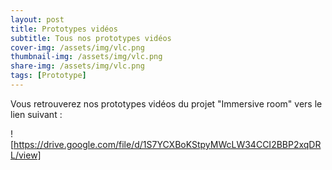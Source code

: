 ```yaml
---
layout: post
title: Prototypes vidéos
subtitle: Tous nos prototypes vidéos
cover-img: /assets/img/vlc.png
thumbnail-img: /assets/img/vlc.png
share-img: /assets/img/vlc.png
tags: [Prototype]
---
```



Vous retrouverez nos prototypes vidéos du projet "Immersive room" vers le lien suivant :

![https://drive.google.com/file/d/1S7YCXBoKStpyMWcLW34CCI2BBP2xqDRL/view]
